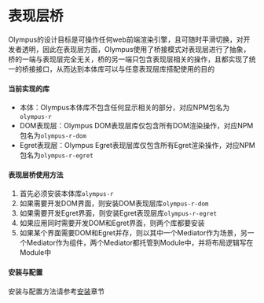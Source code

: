 # 表现层桥

Olympus的设计目标是可操作任何web前端渲染引擎，且可随时平滑切换，对开发者透明，因此在表现层方面，Olympus使用了桥接模式对表现层进行了抽象，桥的一端与表现层完全无关，桥的另一端只包含表现层相关的操作，且都实现了统一的桥接接口，从而达到本体库可以与任意表现层库搭配使用的目的

#### 当前实现的库

- 本体：Olympus本体库不包含任何显示相关的部分，对应NPM包名为`olympus-r`
- DOM表现层：Olympus DOM表现层库仅包含所有DOM渲染操作，对应NPM包名为`olympus-r-dom`
- Egret表现层：Olympus Egret表现层库仅包含所有Egret渲染操作，对应NPM包名为`olympus-r-egret`

#### 表现层桥使用方法

1. 首先必须安装本体库`olympus-r`
2. 如果需要开发DOM界面，则安装DOM表现层库`olympus-r-dom`
3. 如果需要开发Egret界面，则安装Egret表现层库`olympus-r-egret`
4. 如果应用同时需要开发DOM和Egret界面，则两个库都要安装
5. 如果某个界面需要DOM和Egret并存，则以其中一个Mediator作为场景，另一个Mediator作为组件，两个Mediator都托管到Module中，并将布局逻辑写在Module中

#### 安装与配置

安装与配置方法请参考[安装](./install.md)章节